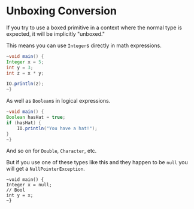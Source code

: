 # Unboxing Conversion

If you try to use a boxed primitive in a context where
the normal type is expected, it will be implicitly "unboxed."

This means you can use `Integer`s directly in math expressions.

```java
~void main() {
Integer x = 5;
int y = 3;
int z = x * y;

IO.println(z);
~}
```

As well as `Boolean`s in logical expressions.

```java
~void main() {
Boolean hasHat = true;
if (hasHat) {
    IO.println("You have a hat!");
}
~}
```

And so on for `Double`, `Character`, etc.

But if you use one of these types like this and they happen to be `null` you will
get a `NullPointerException`.

```java,panics
~void main() {
Integer x = null;
// Bool
int y = x;
~}
```